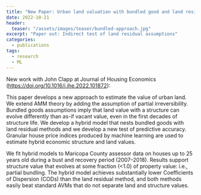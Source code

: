 ```yaml
---
title: "New Paper: Urban land valuation with bundled good and land residual assumptions"
date: 2022-10-21
header:
  teaser: "/assets/images/teaser/bundled-approach.jpg"
excerpt: "Paper out: Indirect test of land residual assumptions"
categories:
  - publications
tags:
  - research
  - ML
---
```


New work with John Clapp at Journal of Housing Economics (https://doi.org/10.1016/j.jhe.2022.101872):

This paper develops a new approach to estimate the value of urban land. We extend AMM theory by adding the assumption of partial irreversibility. Bundled goods assumptions imply that land value with a structure can evolve differently than as-if vacant value, even in the first decades of structure life. We develop a hybrid model that nests bundled goods with land residual methods and we develop a new test of predictive accuracy. Granular house price indices produced by machine learning are used to estimate hybrid economic structure and land values.

We fit hybrid models to Maricopa County assessor data on houses up to 25 years old during a bust and recovery period (2007–2018). Results support structure value that evolves at some fraction (<1.0) of property value: i.e., partial bundling. The hybrid model achieves substantially lower Coefficients of Dispersion (CODs) than the land residual method, and both methods easily beat standard AVMs that do not separate land and structure values.
